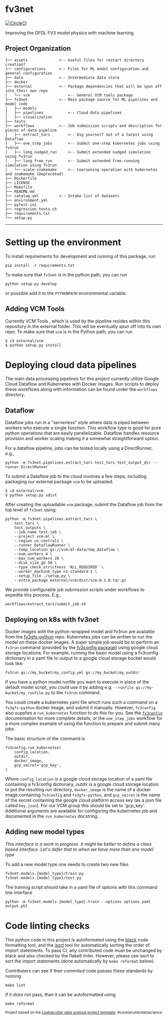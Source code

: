 fv3net
==============================
[![CircleCI](https://circleci.com/gh/VulcanClimateModeling/fv3net.svg?style=svg&circle-token=98ccddae8375060a2fbbf240407dd4135d3dcf68)](https://circleci.com/gh/VulcanClimateModeling/fv3net)

Improving the GFDL FV3 model physics with machine learning

Project Organization
------------

    ├── assets              <-- Useful files for restart directory creation? 
    ├── configurations      <-- Files for ML model configuration and general configuration
    ├── data                <-- Intermediate data store
    ├── docker 
    ├── external            <-- Package dependencies that will be spun off into their own repo
    │   └── vcm                 <-- General VCM tools package 
    ├── fv3net              <-- Main package source for ML pipelines and model code
    │   ├── models
    │   ├── pipelines           <-- Cloud data pipelines
    │   ├── visualization
    ├── tests               
    ├── workflows           <-- Job submission scripts and description for pieces of data pipeline
    │   ├── extract_tars        <-- Dig yourself out of a tarpit using Dataflow
    │   ├── one_step_jobs       <-- Submit one-step kubernetes jobs using fv3run
    │   ├── long_nudged_run     <-- Submit extended nudged simulation using fv3run
    │   ├── long_free_run       <-- Submit extended free-running simulation using fv3run
    │   └── scale-snakemake     <-- Coarsening operation with kubernetes and snakemake (Deprecated)
    ├── Dockerfile
    ├── LICENSE
    ├── Makefile
    ├── README.md
    ├── catalog.yml         <-- Intake list of datasets 
    ├── environment.yml
    ├── pytest.ini
    ├── regression_tests.sh
    ├── requirements.txt
    └── setup.py

--------

# Setting up the environment

To install requirements for development and running of this package, run

    pip install -r requirements.txt


To make sure that `fv3net` is in the python path, you can run

    python setup.py develop

or possible add it to the `PYTHONPATH` environmental variable.

## Adding VCM Tools

Currently VCM Tools , which is used by the pipeline resides within this repository 
in the external folder.  This will be eventually spun off into its own repo.  To 
make sure that `vcm` is in the Python path, you can run

    $ cd external/vcm
    $ python setup.py install    


# Deploying cloud data pipelines

The main data processing pipelines for this project currently utilize Google Cloud
Dataflow and Kubernetes with Docker images.  Run scripts to deploy these workflows
along with information can be found under the `workflows` directory.

## Dataflow

Dataflow jobs run in a "serverless" style where data is piped between workers who
execute a single function.  This workflow type is good for pure python operations
that are easily parallelizable.  Dataflow handles resource provision and worker
scaling making it a somewhat straightforward option.

For a dataflow pipeline, jobs can be tested locally using a DirectRunner, e.g., 

    python -m fv3net.pipelines.extract_tars test_tars test_output_dir --runner DirectRunner

To submit a Dataflow job to the cloud involves a few steps, including packaging 
our external package `vcm` to be uploaded.

    $ cd external/vcm
    $ python setup.py sdist


After creating the uploadable `vcm` package, submit the Dataflow job from the top 
level of `fv3net` using:

    python -m fv3net.pipelines.extract_tars \
        test_tars \
        test_outputs \
        --job_name test-job \   
        --project vcm-ml \
        --region us-central1 \
        --runner DataflowRunner \
        --temp_location gs://vcm-ml-data/tmp_dataflow \
        --num_workers 4 \
        --max_num_workers 20 \
        --disk_size_gb 50 \
        --type_check_strictness 'ALL_REQUIRED' \
        --worker_machine_type n1-standard-1 \
        --setup_file ./setup.py \
        --extra_package external/vcm/dist/vcm-0.1.0.tar.gz

We provide configurable job submission scripts under workflows to expedite this process. E.g.,

    workflows/extract_tars/submit_job.sh

## Deploying on k8s with fv3net

Docker images with the python-wrapped model and fv3run are available from the
[fv3gfs-python](https://github.com/VulcanClimateModeling/fv3gfs-python) repo.
Kubernetes jobs can be written to run the model on these docker images. A super simple
job would be to perform an `fv3run` command (provided by the
[fv3config package](https://github.com/VulcanClimateModeling/fv3config))
using google cloud storage locations. For example, running the basic model using a
fv3config dictionary in a yaml file to output to a google cloud storage bucket
would look like:

```
fv3run gs://my_bucket/my_config.yml gs://my_bucket/my_outdir
```

If you have a python model runfile you want to execute in place of the default model
script, you could use it by adding e.g. `--runfile gs://my-bucket/my_runfile.py`
to the `fv3run` command.

You could create a kubernetes yaml file which runs such a command on a
`fv3gfs-python` docker image, and submit it manually. However, `fv3config` also
supplies a `run_kubernetes` function to do this for you. See the
[`fv3config`](https://github.com/VulcanClimateModeling/fv3config) documentation for
more complete details, or the `one_step_jobs` workflow for a more complex example of
using the function to prepare and submit many jobs.

The basic structure of the command is

    fv3config.run_kubernetes(
        config_location,
        outdir,
        docker_image,
        gcp_secret='gcp_key',
    )

Where `config_location` is a google cloud storage location of a yaml file containing
a fv3config dictionary, outdir is a google cloud storage location to put the resulting
run directory, `docker_image` is the name of a docker image containing `fv3config`
and `fv3gfs-python`, and `gcp_secret` is the name of the secret containing the google
cloud platform access key (as a json file called `key.json`). For our VCM group this
should be set to 'gcp_key'. Additional arguments are
available for configuring the kubernetes job and documented in the `run_kubernetes`
docstring.

## Adding new model types

*This interface is a work in progress. It might be better to define a class
based interface. Let's defer that to when we have more than one model type*

To add a new model type one needs to create two new files
```
fv3net.models.{model_type}/train.py
fv3net.models.{model_type}/test.py
```

The training script should take in a yaml file of options with this command line interface
```
python -m fv3net.models.{model_type}.train --options options.yaml output.pkl
```

# Code linting checks

This python code in this project is autoformated using the
[black](https://black.readthedocs.io/en/stable/) code formatting tool, and the
[isort](https://github.com/timothycrosley/isort) tool for automatically sorting
the order of import statements. To pass CI, any contributed code must be
unchanged by black and also checked by the flake8 linter. However, please use
isort to sort the import statements (done automatically by `make reformat`
below).

Contributers can see if their *commited* code passes these standards by running

    make lint

If it does not pass, than it can be autoformatted using 

    make reformat

<p><small>Project based on the <a target="_blank" href="https://drivendata.github.io/cookiecutter-data-science/">cookiecutter data science project template</a>. #cookiecutterdatascience</small></p>
